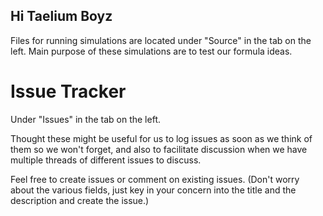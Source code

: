 ## Hi Taelium Boyz ##

Files for running simulations are located under "Source" in the tab on the left.
Main purpose of these simulations are to test our formula ideas.

# Issue Tracker #
Under "Issues" in the tab on the left.

Thought these might be useful for us to log issues as soon as we think of them so we won't forget, and also to facilitate discussion when we have multiple threads of different issues to discuss.

Feel free to create issues or comment on existing issues. 
(Don't worry about the various fields, just key in your concern into the title and the description and create the issue.)